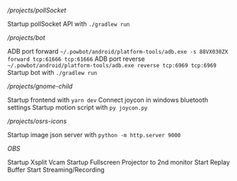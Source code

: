 _/projects/pollSocket_

Startup pollSocket API with `./gradlew run`

_/projects/bot_

ADB port forward `~/.powbot/android/platform-tools/adb.exe -s 88VX030ZX forward tcp:61666 tcp:61666`
ADB port reverse `~/.powbot/android/platform-tools/adb.exe reverse tcp:6969 tcp:6969`
Startup bot with `./gradlew run`

_/projects/gnome-child_

Startup frontend with `yarn dev`
Connect joycon in windows bluetooth settings
Startup motion script with `py joycon.py`

_/projects/osrs-icons_

Startup image json server with `python -m http.server 9000`

_OBS_

Startup Xsplit Vcam
Startup Fullscreen Projector to 2nd monitor
Start Replay Buffer
Start Streaming/Recording
